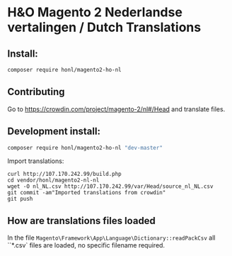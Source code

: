 # H&O Magento 2 Nederlandse vertalingen / Dutch Translations

## Install:
```BASH
composer require honl/magento2-ho-nl
```

## Contributing
Go to https://crowdin.com/project/magento-2/nl#/Head and translate files.

## Development install:
```BASH
composer require honl/magento2-ho-nl "dev-master"
```



Import translations:
```
curl http://107.170.242.99/build.php
cd vendor/honl/magento2-nl-nl
wget -O nl_NL.csv http://107.170.242.99/var/Head/source_nl_NL.csv
git commit -am"Imported translations from crowdin"
git push

```

## How are translations files loaded

In the file `Magento\Framework\App\Language\Dictionary::readPackCsv` all ``*.csv` files are loaded, no specific filename
required.
